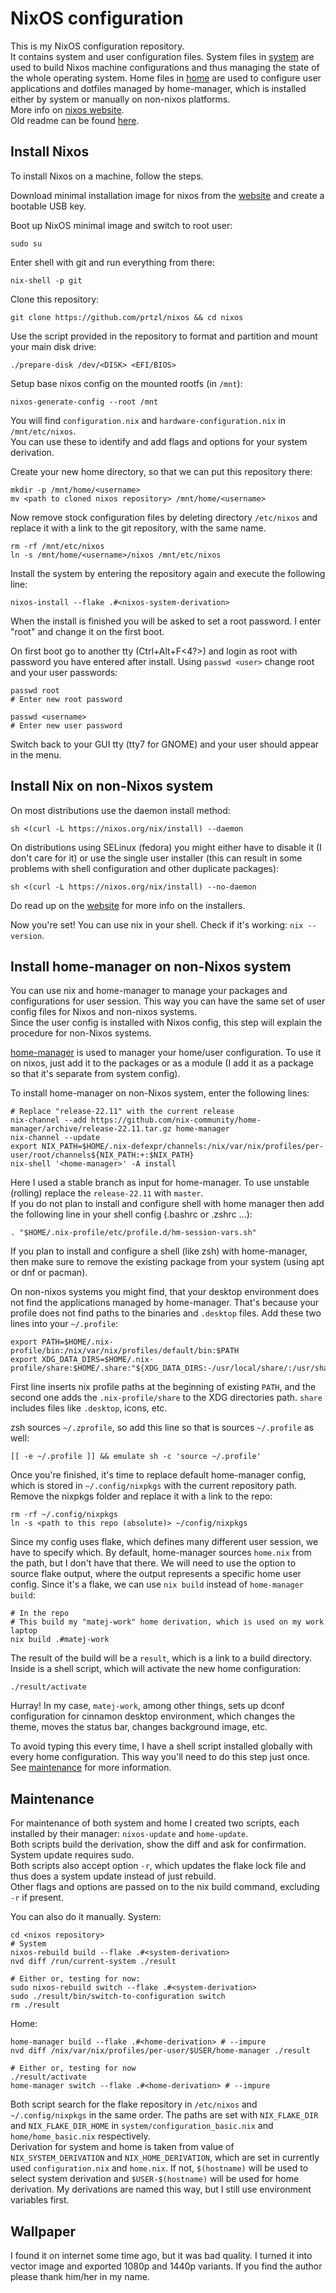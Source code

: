 # NixOS configuration

This is my NixOS configuration repository.  
It contains system and user configuration files. System files in [system](./system) are used to build Nixos machine configurations and thus managing the state of the whole operating system.
Home files in [home](./home) are used to configure user applications and dotfiles managed by home-manager, which is installed either by system or manually on non-nixos platforms.  
More info on [nixos website](https://nixos.org).  
Old readme can be found [here](./README_DETAILED.md).

## Install Nixos

To install Nixos on a machine, follow the steps.  

Download minimal installation image for nixos from the [website](https://nixos.org/downloads) and create a bootable USB key.  

Boot up NixOS minimal image and switch to root user:
```shell
sudo su
```

Enter shell with git and run everything from there:
```shell
nix-shell -p git
```

Clone this repository:
```shell
git clone https://github.com/prtzl/nixos && cd nixos
```  

Use the script provided in the repository to format and partition and mount your main disk drive:
```shell
./prepare-disk /dev/<DISK> <EFI/BIOS>
``` 

Setup base nixos config on the mounted rootfs (in `/mnt`):
```shell
nixos-generate-config --root /mnt
```

You will find `configuration.nix` and `hardware-configuration.nix` in `/mnt/etc/nixos`.  
You can use these to identify and add flags and options for your system derivation.  

Create your new home directory, so that we can put this repository there:
```shell
mkdir -p /mnt/home/<username>
mv <path to cloned nixos repository> /mnt/home/<username>
```

Now remove stock configuration files by deleting directory `/etc/nixos` and replace it with a link to the git repository, with the same name.
```shell
rm -rf /mnt/etc/nixos
ln -s /mnt/home/<username>/nixos /mnt/etc/nixos
```

Install the system by entering the repository again and execute the following line:
```shell
nixos-install --flake .#<nixos-system-derivation>
```  

When the install is finished you will be asked to set a root password. I enter "root" and change it on the first boot.  

On first boot go to another tty (Ctrl+Alt+F<4?>) and login as root with password you have entered after install. Using `passwd <user>` change root and your user passwords:
```shell
passwd root
# Enter new root password

passwd <username>
# Enter new user password
```

Switch back to your GUI tty (tty7 for GNOME) and your user should appear in the menu.  

## Install Nix on non-Nixos system


On most distributions use the daemon install method:
```shell
sh <(curl -L https://nixos.org/nix/install) --daemon
```

On distributions using SELinux (fedora) you might either have to disable it (I don't care for it) or use the single user installer (this can result in some problems with shell configuration and other duplicate packages):
```shell
sh <(curl -L https://nixos.org/nix/install) --no-daemon
```

Do read up on the [website](https://nixos.org/download.html) for more info on the installers.

Now you're set! You can use nix in your shell. Check if it's working: `nix --version`.  

## Install home-manager on non-Nixos system

You can use nix and home-manager to manage your packages and configurations for user session. This way you can have the same set of user config files for Nixos and non-nixos systems.  
Since the user config is installed with Nixos config, this step will explain the procedure for non-Nixos systems.  

[home-manager](https://nix-community.github.io/home-manager/index.html) is used to manager your home/user configuration. To use it on nixos, just add it to the packages or as a module (I add it as a package so that it's separate from system config).  

To install home-manager on non-Nixos system, enter the following lines:
```shell
# Replace "release-22.11" with the current release
nix-channel --add https://github.com/nix-community/home-manager/archive/release-22.11.tar.gz home-manager
nix-channel --update
export NIX_PATH=$HOME/.nix-defexpr/channels:/nix/var/nix/profiles/per-user/root/channels${NIX_PATH:+:$NIX_PATH}
nix-shell '<home-manager>' -A install
```

Here I used a stable branch as input for home-manager. To use unstable (rolling) replace the `release-22.11` with `master`.  
If you do not plan to install and configure shell with home manager then add the following line in your shell config (.bashrc or .zshrc ...):

```shell
. "$HOME/.nix-profile/etc/profile.d/hm-session-vars.sh"
```

If you plan to install and configure a shell (like zsh) with home-manager, then make sure to remove the existing package from your system (using apt or dnf or pacman).  

On non-nixos systems you might find, that your desktop environment does not find the applications managed by home-manager. That's because your profile does not find paths to the binaries and `.desktop` files. Add these two lines into your `~/.profile`:

```shell
export PATH=$HOME/.nix-profile/bin:/nix/var/nix/profiles/default/bin:$PATH
export XDG_DATA_DIRS=$HOME/.nix-profile/share:$HOME/.share:"${XDG_DATA_DIRS:-/usr/local/share/:/usr/share/}"
```

First line inserts nix profile paths at the beginning of existing `PATH`, and the second one adds the `.nix-profile/share` to the XDG directories path. `share` includes files like `.desktop`, icons, etc.  

zsh sources `~/.zprofile`, so add this line so that is sources `~/.profile` as well:
```shell
[[ -e ~/.profile ]] && emulate sh -c 'source ~/.profile'
```

Once you're finished, it's time to replace default home-manager config, which is stored in `~/.config/nixpkgs` with the current repository path. Remove the nixpkgs folder and replace it with a link to the repo:
```shell
rm -rf ~/.config/nixpkgs
ln -s <path to this repo (absolute)> ~/config/nixpkgs
```

Since my config uses flake, which defines many different user session, we have to specify which. By default, home-manager sources `home.nix` from the path, but I don't have that there. We will need to use the option to source flake output, where the output represents a specific home user config. Since it's a flake, we can use `nix build` instead of `home-manager build`:
```shell
# In the repo
# This build my "matej-work" home derivation, which is used on my work laptop
nix build .#matej-work
```

The result of the build will be a `result`, which is a link to a build directory. Inside is a shell script, which will activate the new home configuration:
```shell
./result/activate
```

Hurray! In my case, `matej-work`, among other things, sets up dconf configuration for cinnamon desktop environment, which changes the theme, moves the status bar, changes background image, etc.  

To avoid typing this every time, I have a shell script installed globally with every home configuration. This way you'll need to do this step just once. See [maintenance](#maintenance) for more information.

## Maintenance

For maintenance of both system and home I created two scripts, each installed by their manager: `nixos-update` and `home-update`.  
Both scripts build the derivation, show the diff and ask for confirmation. System update requires sudo.  
Both scripts also accept option `-r`, which updates the flake lock file and thus does a system update instead of just rebuild.  
Other flags and options are passed on to the nix build command, excluding `-r` if present.  

You can also do it manually. System:

```shell
cd <nixos repository>
# System
nixos-rebuild build --flake .#<system-derivation>
nvd diff /run/current-system ./result

# Either or, testing for now:
sudo nixos-rebuild switch --flake .#<system-derivation>
sudo ./result/bin/switch-to-configuration switch
rm ./result
```

Home:

```shell
home-manager build --flake .#<home-derivation> # --impure
nvd diff /nix/var/nix/profiles/per-user/$USER/home-manager ./result

# Either or, testing for now
./result/activate
home-manager switch --flake .#<home-derivation> # --impure
```

Both script search for the flake repository in `/etc/nixos` and `~/.config/nixpkgs` in the same order. The paths are set with `NIX_FLAKE_DIR` and `NIX_FLAKE_DIR_HOME` in `system/configuration_basic.nix` and `home/home_basic.nix` respectively.  
Derivation for system and home is taken from value of `NIX_SYSTEM_DERIVATION` and `NIX_HOME_DERIVATION`, which are set in currently used `configuration.nix` and `home.nix`. If not, `$(hostname)` will be used to select system derivation and `$USER-$(hostname)` will be used for home derivation. My derivations are named this way, but I still use environment variables first.

## Wallpaper

I found it on internet some time ago, but it was bad quality. I turned it into vector image and exported 1080p and 1440p variants. If you find the author please thank him/her in my name.
